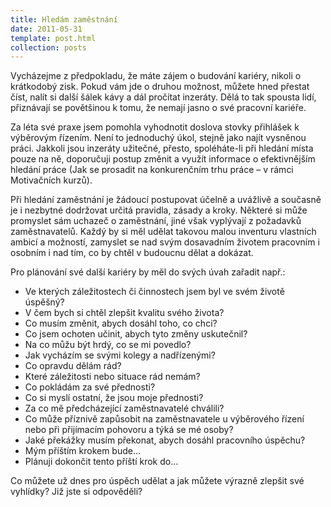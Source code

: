 ```yaml
---
title: Hledám zaměstnání
date: 2011-05-31
template: post.html
collection: posts
---
```

Vycházejme z předpokladu, že máte zájem o budování kariéry, nikoli o krátkodobý zisk. Pokud vám jde o druhou možnost, můžete hned přestat číst, nalít si další šálek kávy a dál pročítat inzeráty. Dělá to tak spousta lidí, přiznávají se povětšinou k tomu, že nemají jasno o své pracovní kariéře.

Za léta své praxe jsem pomohla vyhodnotit doslova stovky přihlášek k výběrovým řízením. Není to jednoduchý úkol, stejně jako najít vysněnou práci. Jakkoli jsou inzeráty užitečné, přesto, spoléháte-li při hledání místa pouze na ně, doporučuji postup změnit a využít informace o efektivnějším hledání práce (Jak se prosadit na konkurenčním trhu práce – v rámci Motivačních kurzů).

Při hledání zaměstnání je žádoucí postupovat účelně a uvážlivě a současně je i nezbytné dodržovat určitá pravidla, zásady a kroky. Některé si může promyslet sám uchazeč o zaměstnání, jiné však vyplývají z požadavků zaměstnavatelů. Každý by si měl udělat takovou malou inventuru vlastních ambicí a možností, zamyslet se nad svým dosavadním životem pracovním i osobním i nad tím, co by chtěl v budoucnu dělat a dokázat.

Pro plánování své další kariéry by měl do svých úvah zařadit např.:

- Ve kterých záležitostech či činnostech jsem byl ve svém životě úspěšný?
- V čem bych si chtěl zlepšit kvalitu svého života?
- Co musím změnit, abych dosáhl toho, co chci?
- Co jsem ochoten učinit, abych tyto změny uskutečnil?
- Na co můžu být hrdý, co se mi povedlo?
- Jak vycházím se svými kolegy a nadřízenými?
- Co opravdu dělám rád?
- Které záležitosti nebo situace rád nemám?
- Co pokládám za své přednosti?
- Co si myslí ostatní, že jsou moje přednosti?
- Za co mě předcházející zaměstnavatelé chválili?
- Co může příznivě zapůsobit na zaměstnavatele u výběrového řízení nebo při přijímacím pohovoru a týká se mé osoby?
- Jaké překážky musím překonat, abych dosáhl pracovního úspěchu?
- Mým příštím krokem bude…
- Plánuji dokončit tento příští krok do…

Co můžete už dnes pro úspěch udělat a jak můžete výrazně zlepšit své vyhlídky? Již jste si odpověděli?